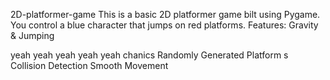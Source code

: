 
 2D-platformer-game
This is a basic 2D platformer game 
bilt using Pygame. You control a blue 
character that jumps on red platforms.
Features: Gravity &amp;
Jumping







yeah yeah yeah yeah yeah
chanics Randomly Generated Platform
s Collision Detection  Smooth Movement

 